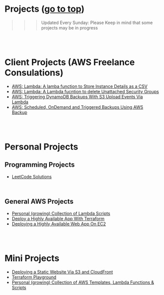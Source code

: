 # Projects <a id=''></a> ([go to top](#top))

> > > Updated Every Sunday: Please Keep in mind that some projects may be in progress

<br>
<br>

# Client Projects (AWS Freelance Consulations)

- [AWS: Lambda: A lamba function to Store Instance Details as a CSV](https://github.com/temikelani/cheatsheets/tree/main/aws/lambda/ec2/get-instance-details-as-csv)
- [AWS: Lambda: A Lambda fucntion to delete Unattached Security Groups](https://github.com/temikelani/cheatsheets/tree/main/aws/lambda/ec2/delete-unattached-security-groups)
- [AWS: Triggering DynamoDB Backups With S3 Upload Events Via Lambda](https://github.com/temikelani/s3-event-trigger-ddb-backup)
- [AWS: Scheduled, OnDemand and Triggered Backups Using AWS Backup](https://github.com/temikelani/scheduled-ondemand-aws-backup)

<br>
<br>

# Personal Projects

## Programming Projects

- [LeetCode Solutions](https://github.com/temikelani/coding-problems)

<br>

## General AWS Projects

- [Personal (growing) Collection of Lambda Scripts](https://github.com/temikelani/cheatsheets/tree/main/aws/lambda)
- [Deploy a Highly Available App With Terraform](https://github.com/temikelani/deploy-a-highly-available-app-with-terraform)
- [Deploying a Highly Available Web App On EC2](https://github.com/temikelani/deploy-a-highly-available-webapp-on-ec2)

<br>
<br>

# Mini Projects

- [Deploying a Static Website Via S3 and CloudFront](https://github.com/temikelani/s3-cFront-static-website)
- [Terraform Playground](https://github.com/temikelani/terraform-play-ground)
- [Personal (growing) Collection of AWS Templates, Lambda Functions & Scripts](https://github.com/temikelani/cheatsheets/tree/main/aws)

<br><br><br>

